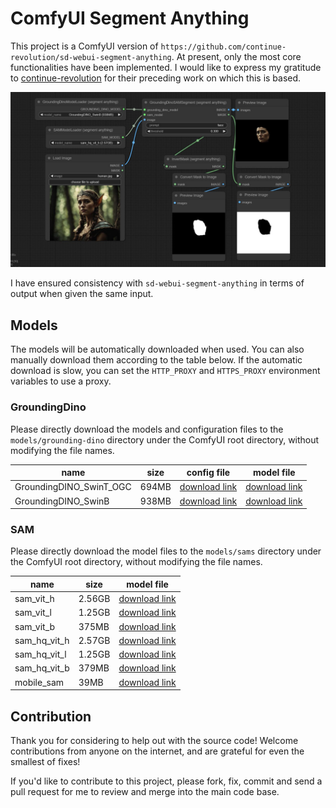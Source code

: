 # ComfyUI Segment Anything

This project is a ComfyUI version of
`https://github.com/continue-revolution/sd-webui-segment-anything`. At present, only the most core functionalities have been implemented. I would like to express my gratitude to [continue-revolution](https://github.com/continue-revolution) for their preceding work on which this is based.

![example](./docs/images/example.jpg)

I have ensured consistency with `sd-webui-segment-anything` in terms of output when given the same input.

## Models

The models will be automatically downloaded when used. You can also manually download them according to the table below. If the automatic download is slow, you can set the `HTTP_PROXY` and `HTTPS_PROXY` environment variables to use a proxy.

### GroundingDino

Please directly download the models and configuration files to the `models/grounding-dino` directory under the ComfyUI root directory, without modifying the file names.

| name | size | config file | model file |  
|-|-|-|-|
| GroundingDINO_SwinT_OGC | 694MB | [download link](https://huggingface.co/ShilongLiu/GroundingDINO/resolve/main/GroundingDINO_SwinT_OGC.cfg.py) | [download link](https://huggingface.co/ShilongLiu/GroundingDINO/resolve/main/groundingdino_swint_ogc.pth) |
| GroundingDINO_SwinB | 938MB | [download link](https://huggingface.co/ShilongLiu/GroundingDINO/resolve/main/GroundingDINO_SwinB.cfg.py) | [download link](https://huggingface.co/ShilongLiu/GroundingDINO/resolve/main/groundingdino_swinb_cogcoor.pth) |

### SAM

Please directly download the model files to the `models/sams` directory under the ComfyUI root directory, without modifying the file names.

| name | size | model file |
|-|-|-|  
| sam_vit_h | 2.56GB |[download link](https://dl.fbaipublicfiles.com/segment_anything/sam_vit_h_4b8939.pth) |
| sam_vit_l | 1.25GB |[download link](https://dl.fbaipublicfiles.com/segment_anything/sam_vit_l_0b3195.pth) |
| sam_vit_b | 375MB |[download link](https://dl.fbaipublicfiles.com/segment_anything/sam_vit_b_01ec64.pth) |  
| sam_hq_vit_h | 2.57GB |[download link](https://huggingface.co/lkeab/hq-sam/resolve/main/sam_hq_vit_h.pth) |
| sam_hq_vit_l | 1.25GB |[download link](https://huggingface.co/lkeab/hq-sam/resolve/main/sam_hq_vit_l.pth) |
| sam_hq_vit_b | 379MB |[download link](https://huggingface.co/lkeab/hq-sam/resolve/main/sam_hq_vit_b.pth) |
| mobile_sam | 39MB |[download link](https://github.com/ChaoningZhang/MobileSAM/blob/master/weights/mobile_sam.pt) |


## Contribution

Thank you for considering to help out with the source code! Welcome contributions from anyone on the internet, and are grateful for even the smallest of fixes!

If you'd like to contribute to this project, please fork, fix, commit and send a pull request for me to review and merge into the main code base.